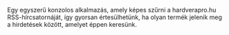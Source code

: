 Egy egyszerű konzolos alkalmazás, amely képes szűrni a hardverapro.hu RSS-hírcsatornáját, így gyorsan értesülhetünk, ha olyan termék jelenik meg a hirdetések között, amelyet éppen keresünk.
